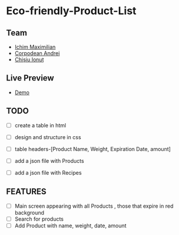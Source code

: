 # Eco-friendly-Product-List

## Team
- [Ichim Maximilian](https://github.com/ )
- [Corpodean Andrei](https://github.com/ACorpodean)
- [Chișiu Ionuț](https://github.com/ )

## Live Preview
- [Demo](https://github.com/ACorpodean/Eco-friendly-Product-List/)

## TODO
- [ ] create a table in html
- [ ] design and structure in css
- [ ] table headers-[Product Name, Weight, Expiration Date, amount]
- [ ] add a json file with Products
- [ ] add a json file with Recipes



## FEATURES

- [ ] Main screen appearing with all Products , those that expire in red background
- [ ] Search for products
- [ ] Add Product with name, weight, date, amount 
